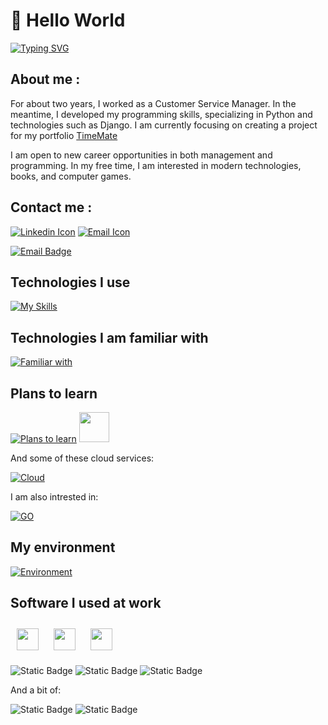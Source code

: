 <!-- Greeting section -->
<h1>👋 Hello World</h1>

[![Typing SVG](https://readme-typing-svg.demolab.com?font=Space+Mono&pause=1000&color=3A41E4&width=435&lines=Hi+stranger+!;Welcome+to+my+profile;I'm+Damian%2C+Junior+Backend+Developer+;+from+Konin+Poland+)](https://git.io/typing-svg)

<!-- About me section -->
## About me : 
 For about two years, I worked as a Customer Service Manager. In the meantime, I developed my programming skills, specializing in Python and technologies such as Django. 
 I am currently focusing on creating a project for my portfolio [TimeMate](https://github.com/vaqMAD/TimeMate)
 
 I am open to new career opportunities in both management and programming. In my free time, I am interested in modern technologies, books, and computer games. 

 ## Contact me : 
  [![Linkedin Icon](https://skillicons.dev/icons?i=linkedin)](https://www.linkedin.com/in/damian-ignaczak-a5a403320/) [![Email Icon](https://skillicons.dev/icons?i=gmail)](mailto:vaqowski@gmail.com) 
  
  [![Email Badge](https://img.shields.io/badge/vaqowski%40gmail.com-%23EA4335?style=for-the-badge&logo=gmail&logoColor=white)](mailto:vaqowski@gmail.com)

<!-- Techstack section -->
## Technologies I use
 [![My Skills](https://skillicons.dev/icons?i=py,django,postgres,git,github,docker,linux)]()

## Technologies I am familiar with 
 [![Familiar with](https://skillicons.dev/icons?i=flask,html,css)]()

<!-- Plans to learn section -->
## Plans to learn 
 [![Plans to learn](https://skillicons.dev/icons?i=redis)]() <span> <img height="48" width="48" src="https://cdn.simpleicons.org/celery/#37814A"/> </span>


 And some of these cloud services:
 
 [![Cloud](https://skillicons.dev/icons?i=aws,azure,gcp)]()
 
 I am also intrested in:  
 
 [![GO](https://skillicons.dev/icons?i=go)]()

## My environment 
 [![Environment](https://skillicons.dev/icons?i=pycharm,notion,vscode,windows)]()


<!-- Greeting section -->
## Software I used at work
<span> <img height="35" width="35" src="https://cdn.simpleicons.org/redmine/#B32024" style="margin: 10px;"/> </span>
<span> </span>
<span> <img height="35" width="35" src="https://cdn.simpleicons.org/trello/#0052CC" style="margin: 10px;"/> </span>
<span> </span>
<span> <img height="35" width="35" src="https://cdn.simpleicons.org/slack/#4A154B" style="margin: 10px;"/> </span>


 ![Static Badge](https://img.shields.io/badge/Redmine-%23B32024?style=for-the-badge&logo=redmine&logoColor=white) ![Static Badge](https://img.shields.io/badge/Trello-%230052CC?style=for-the-badge&logo=trello&logoColor=white)   ![Static Badge](https://img.shields.io/badge/Slack-%234A154B?style=for-the-badge&logo=slack&logoColor=white)  
 
 And a bit of:
 
 ![Static Badge](https://img.shields.io/badge/Clickup-%237B68EE?style=for-the-badge&logo=clickup&logoColor=white) ![Static Badge](https://img.shields.io/badge/Jira-%230052CC?style=for-the-badge&logo=jira&logoColor=white)
